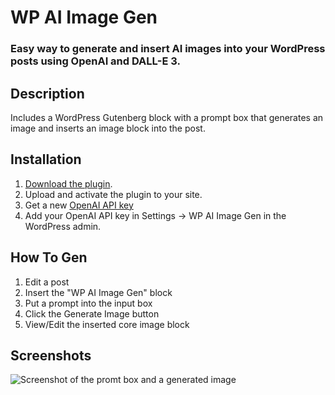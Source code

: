 # WP AI Image Gen
### Easy way to generate and insert AI images into your WordPress posts using OpenAI and DALL-E 3.

## Description
Includes a WordPress Gutenberg block with a prompt box that generates an image and inserts an image block into the post.

## Installation
1. [Download the plugin](https://github.com/jacobschweitzer/wp-ai-image-gen/archive/refs/heads/main.zip).
2. Upload and activate the plugin to your site.
3. Get a new [OpenAI API key](https://platform.openai.com/api-keys)
4. Add your OpenAI API key in Settings -> WP AI Image Gen in the WordPress admin.

## How To Gen
1. Edit a post
2. Insert the "WP AI Image Gen" block
3. Put a prompt into the input box
4. Click the Generate Image button
5. View/Edit the inserted core image block

## Screenshots
![Screenshot of the promt box and a generated image](https://github.com/jacobschweitzer/wp-ai-image-gen/blob/main/assets/screenshot.png)
